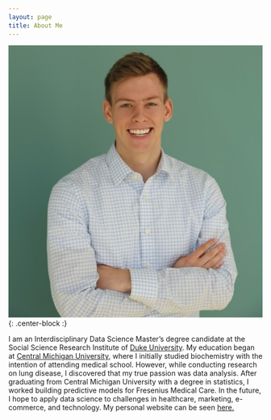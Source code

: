 ```yaml
---
layout: page
title: About Me
---
```


![JoeKrinke](https://raw.githubusercontent.com/LilyAndJericho/LilyAndJericho.github.io/master/assets/img/JoeKrinkePic.png){: .center-block :}

I am an Interdisciplinary Data Science Master’s degree candidate at the Social Science Research Institute of [Duke University](https://datascience.duke.edu/). My education began at [Central Michigan University](https://www.cmich.edu/Pages/default.aspx), where I initially studied biochemistry with the intention of attending medical school. However, while conducting research on lung disease, I discovered that my true passion was data analysis. After graduating from Central Michigan University with a degree in statistics, I worked building predictive models for Fresenius Medical Care. In the future, I hope to apply data science to challenges in healthcare, marketing, e-commerce, and technology. My personal website can be seen [here.](joekrinke15.github.io)
